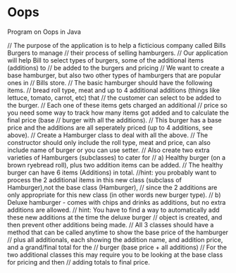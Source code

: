 # Oops
Program on Oops in Java

// The purpose of the application is to help a ficticious company called Bills Burgers to manage
        // their process of selling hamburgers.
        // Our application will help Bill to select types of burgers, some of the additional items (additions) to
        // be added to the burgers and pricing
        // We want to create a base hamburger, but also two other types of hamburgers that are popular ones in
        // Bills store.
        // The basic hamburger should have the following items.
        // bread roll type, meat and up to 4 additional additions (things like lettuce, tomato, carrot, etc) that
        // the customer can select to be added to the burger.
        // Each one of these items gets charged an additional
        // price so you need some way to track how many items got added and to calculate the final price (base
        // burger with all the additions).
        // This burger has a base price and the additions are all seperately priced (up to 4 additions, see above).
        // Create a Hamburger class to deal with all the above.
        // The constructor should only include the roll type, meat and price, can also include name of burger or you can use setter.
        // Also create two extra varieties of Hamburgers (subclasses) to cater for
        // a) Healthy burger (on a brown ryebread roll), plus two addition items can be added.
        // The healthy burger can have 6 items (Additions) in total.
        //hint:  you probably want to process the 2 additional items in this new class (subclass of Hamburger),not the base class (Hamburger),
        // since the 2 additions are only appropriate for this new class (in other words new burger type).
        // b) Deluxe hamburger - comes with chips and drinks as additions, but no extra additions are allowed.
        // hint:  You have to find a way to automatically add these new additions at the time the deluxe burger
        // object is created, and then prevent other additions being made.
        //  All 3 classes should have a method that can be called anytime to show the base price of the hamburger
        // plus all additionals, each showing the addition name, and addition price, and a grand/final total for the
        // burger (base price + all additions)
        // For the two additional classes this may require you to be looking at the base class for pricing and then
        // adding totals to final price.
